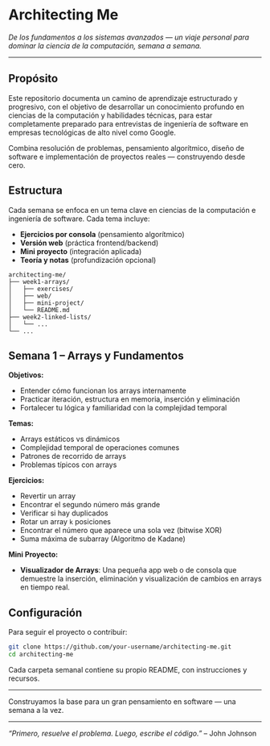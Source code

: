 # Architecting Me

*De los fundamentos a los sistemas avanzados — un viaje personal para dominar la ciencia de la computación, semana a semana.*

---

## Propósito

Este repositorio documenta un camino de aprendizaje estructurado y progresivo, con el objetivo de desarrollar un conocimiento profundo en ciencias de la computación y habilidades técnicas, para estar completamente preparado para entrevistas de ingeniería de software en empresas tecnológicas de alto nivel como Google.

Combina resolución de problemas, pensamiento algorítmico, diseño de software e implementación de proyectos reales — construyendo desde cero.

## Estructura

Cada semana se enfoca en un tema clave en ciencias de la computación e ingeniería de software. Cada tema incluye:

- **Ejercicios por consola** (pensamiento algorítmico)
- **Versión web** (práctica frontend/backend)
- **Mini proyecto** (integración aplicada)
- **Teoría y notas** (profundización opcional)

```
architecting-me/
├── week1-arrays/
│   ├── exercises/
│   ├── web/
│   ├── mini-project/
│   └── README.md
├── week2-linked-lists/
│   └── ...
└── ...
```

## Semana 1 – Arrays y Fundamentos

**Objetivos:**

- Entender cómo funcionan los arrays internamente
- Practicar iteración, estructura en memoria, inserción y eliminación
- Fortalecer tu lógica y familiaridad con la complejidad temporal

**Temas:**

- Arrays estáticos vs dinámicos
- Complejidad temporal de operaciones comunes
- Patrones de recorrido de arrays
- Problemas típicos con arrays

**Ejercicios:**

- Revertir un array
- Encontrar el segundo número más grande
- Verificar si hay duplicados
- Rotar un array `k` posiciones
- Encontrar el número que aparece una sola vez (bitwise XOR)
- Suma máxima de subarray (Algoritmo de Kadane)

**Mini Proyecto:**

- **Visualizador de Arrays**: Una pequeña app web o de consola que demuestre la inserción, eliminación y visualización de cambios en arrays en tiempo real.

## Configuración

Para seguir el proyecto o contribuir:

```bash
git clone https://github.com/your-username/architecting-me.git
cd architecting-me
```

Cada carpeta semanal contiene su propio README, con instrucciones y recursos.

---

Construyamos la base para un gran pensamiento en software — una semana a la vez.

---

_“Primero, resuelve el problema. Luego, escribe el código.”_ – John Johnson


